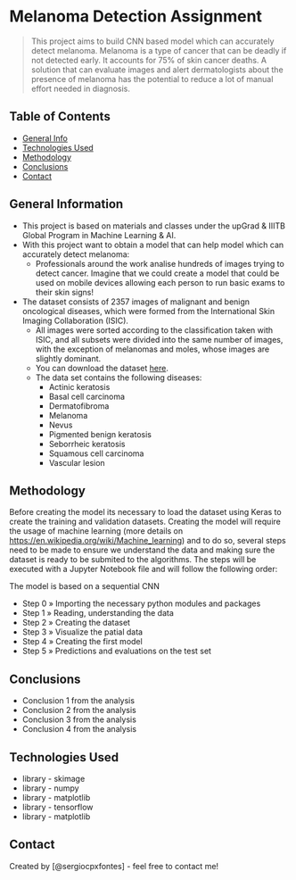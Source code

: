 # Melanoma Detection Assignment
> This project aims to build CNN based model which can accurately detect melanoma. Melanoma is a type of cancer that can be deadly if not detected early. It accounts for 75% of skin cancer deaths. A solution that can evaluate images and alert dermatologists about the presence of melanoma has the potential to reduce a lot of manual effort needed in diagnosis.


## Table of Contents
* [General Info](#general-information)
* [Technologies Used](#technologies-used)
* [Methodology](#methodology)
* [Conclusions](#conclusions)
* [Contact](#contact)

<!-- You can include any other section that is pertinent to your problem -->

## General Information
- This project is based on materials and classes under the upGrad & IIITB Global Program in Machine Learning & AI.
- With this project want to obtain a model that can help model which can accurately detect melanoma:
  - Professionals around the work analise hundreds of images trying to detect cancer. Imagine that we could create a model that could be used on mobile devices allowing each person to run basic exams to their skin signs!
- The dataset consists of 2357 images of malignant and benign oncological diseases, which were formed from the International Skin Imaging Collaboration (ISIC).
  - All images were sorted according to the classification taken with ISIC, and all subsets were divided into the same number of images, with the exception of melanomas and moles, whose images are slightly dominant.
  - You can download the dataset [here](https://drive.google.com/file/d/1xLfSQUGDl8ezNNbUkpuHOYvSpTyxVhCs/view?usp=sharing).
  - The data set contains the following diseases:
    - Actinic keratosis
    - Basal cell carcinoma
    - Dermatofibroma
    - Melanoma
    - Nevus
    - Pigmented benign keratosis
    - Seborrheic keratosis
    - Squamous cell carcinoma
    - Vascular lesion

<!-- You don't have to answer all the questions - just the ones relevant to your project. -->
## Methodology

Before creating the model its necessary to load the dataset using Keras to create the training and validation datasets. 
Creating the model will require the usage of machine learning (more details on https://en.wikipedia.org/wiki/Machine_learning) and to do so, several steps  need to be made to ensure we understand the data and making sure the dataset is ready to be submited to the algorithms. The steps will be executed with a Jupyter Notebook file and will follow the following order:

The model is based on a sequential CNN

- Step 0 » Importing the necessary python modules and packages
- Step 1 » Reading, understanding the data
- Step 2 » Creating the dataset
- Step 3 » Visualize the patial data
- Step 4 » Creating the first model
- Step 5 » Predictions and evaluations on the test set

## Conclusions
- Conclusion 1 from the analysis
- Conclusion 2 from the analysis
- Conclusion 3 from the analysis
- Conclusion 4 from the analysis

<!-- You don't have to answer all the questions - just the ones relevant to your project. -->


## Technologies Used
- library - skimage
- library - numpy
- library - matplotlib
- library - tensorflow
- library - matplotlib

<!-- As the libraries versions keep on changing, it is recommended to mention the version of library used in this project -->

## Contact
Created by [@sergiocpxfontes] - feel free to contact me!


<!-- Optional -->
<!-- ## License -->
<!-- This project is open source and available under the [... License](). -->

<!-- You don't have to include all sections - just the one's relevant to your project -->

